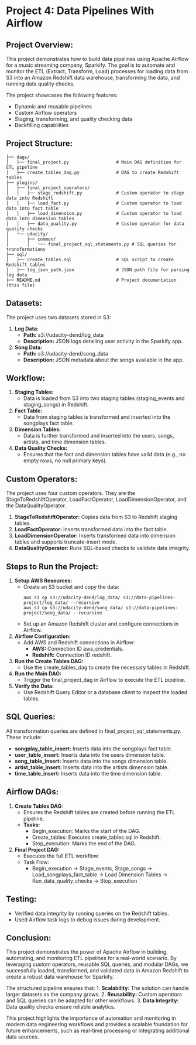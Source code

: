 # Project 4: Data Pipelines With Airflow

## Project Overview:

This project demonstrates how to build data pipelines using Apache Airflow for a music streaming company, Sparkify. The goal is to automate and monitor the ETL (Extract, Transform, Load) processes for loading data from S3 into an Amazon Redshift data warehouse, transforming the data, and running data quality checks.

The project showcases the following features:
- Dynamic and reusable pipelines
- Custom Airflow operators
- Staging, transforming, and quality checking data
- Backfilling capabilities

## Project Structure:
```
├── dags/
│   ├── final_project.py                  # Main DAG definition for ETL pipeline
│   ├── create_tables_dag.py              # DAG to create Redshift tables
├── plugins/
│   ├── final_project_operators/
│   │   ├── stage_redshift.py             # Custom operator to stage data into Redshift
│   │   ├── load_fact.py                  # Custom operator to load data into fact table
│   │   ├── load_dimension.py             # Custom operator to load data into dimension tables
│   │   ├── data_quality.py               # Custom operator for data quality checks
│   └── udacity/
│       ├── common/
│       │   └── final_project_sql_statements.py # SQL queries for transformations
├── sql/
│   ├── create_tables.sql                 # SQL script to create Redshift tables
│   ├── log_json_path.json                # JSON path file for parsing log data
├── README.md                             # Project documentation (this file)
```
## Datasets:

The project uses two datasets stored in S3:
1. **Log Data:**
	- **Path:** s3://udacity-dend/log_data
	- **Description:** JSON logs detailing user activity in the Sparkify app.
2. **Song Data:**
    - **Path:** s3://udacity-dend/song_data
    - **Description:** JSON metadata about the songs available in the app.

## Workflow:

1. **Staging Tables:**
   - Data is loaded from S3 into two staging tables (staging_events and staging_songs) in Redshift.
2. **Fact Table:**
   - Data from staging tables is transformed and inserted into the songplays fact table.
3. **Dimension Tables:**
   - Data is further transformed and inserted into the users, songs, artists, and time dimension tables.
4. **Data Quality Checks:**
   - Ensures that the fact and dimension tables have valid data (e.g., no empty rows, no null primary keys).

## Custom Operators:

The project uses four custom operators. They are the StageToRedshiftOperator, LoadFactOperator, LoadDimensionOperator, and the DataQualityOperator.

1. **StageToRedshiftOperator:** Copies data from S3 to Redshift staging tables.
2. **LoadFactOperator:** Inserts transformed data into the fact table.
3. **LoadDimensionOperator:** Inserts transformed data into dimension tables and supports truncate-insert mode.
4. **DataQualityOperator:** Runs SQL-based checks to validate data integrity.

## Steps to Run the Project:

1. **Setup AWS Resources:**
   - Create an S3 bucket and copy the data:
     ```
     aws s3 cp s3://udacity-dend/log_data/ s3://data-pipelines-project/log_data/ --recursive
     aws s3 cp s3://udacity-dend/song_data/ s3://data-pipelines-project/song_data/ --recursive
     ```
   - Set up an Amazon Redshift cluster and configure connections in Airflow.
2. **Airflow Configuration:**
   - Add AWS and Redshift connections in Airflow:
     - **AWS:** Connection ID aws_credentials.
     - **Redshift:** Connection ID redshift.
3. **Run the Create Tables DAG:**
   - Use the create_tables_dag to create the necessary tables in Redshift.
4. **Run the Main DAG:**
   - Trigger the final_project_dag in Airflow to execute the ETL pipeline.
5. **Verify the Data:**
   - Use Redshift Query Editor or a database client to inspect the loaded tables.

## SQL Queries:

All transformation queries are defined in final_project_sql_statements.py. These include:
- **songplay_table_insert:** Inserts data into the songplays fact table.
- **user_table_insert:** Inserts data into the users dimension table.
- **song_table_insert:** Inserts data into the songs dimension table.
- **artist_table_insert:** Inserts data into the artists dimension table.
- **time_table_insert:** Inserts data into the time dimension table.

## Airflow DAGs:

1. **Create Tables DAG:**
   - Ensures the Redshift tables are created before running the ETL pipeline.
   - **Tasks:**
     - Begin_execution: Marks the start of the DAG.
     - Create_tables: Executes create_tables.sql in Redshift.
     - Stop_execution: Marks the end of the DAG.
2. **Final Project DAG:**
   - Executes the full ETL workflow.
   - Task Flow:
     - Begin_execution → Stage_events, Stage_songs → Load_songplays_fact_table → Load Dimension Tables → Run_data_quality_checks → Stop_execution

## Testing:
- Verified data integrity by running queries on the Redshift tables.
- Used Airflow task logs to debug issues during development.

## Conclusion:

This project demonstrates the power of Apache Airflow in building, automating, and monitoring ETL pipelines for a real-world scenario. By leveraging custom operators, reusable SQL queries, and modular DAGs, we successfully loaded, transformed, and validated data in Amazon Redshift to create a robust data warehouse for Sparkify.

The structured pipeline ensures that:
	1. **Scalability:** The solution can handle larger datasets as the company grows.
	2. **Reusability:** Custom operators and SQL queries can be adapted for other workflows.
	3. **Data Integrity:** Data quality checks ensure reliable analytics.

This project highlights the importance of automation and monitoring in modern data engineering workflows and provides a scalable foundation for future enhancements, such as real-time processing or integrating additional data sources.
